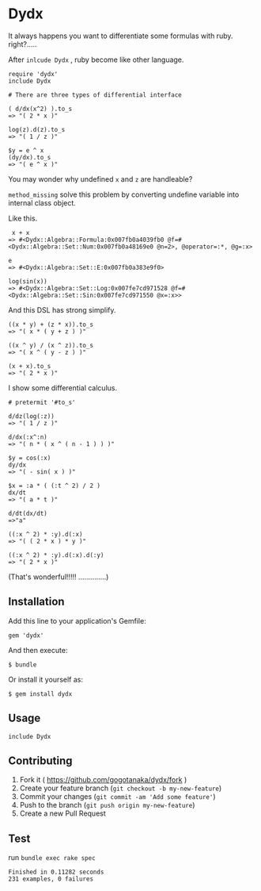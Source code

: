 # Dydx
It always happens you want to differentiate some formulas with ruby. right?.....

After `inlcude Dydx` , ruby become like other language.

```
require 'dydx'
include Dydx

# There are three types of differential interface

( d/dx(x^2) ).to_s
=> "( 2 * x )"

log(z).d(z).to_s
=> "( 1 / z )"

$y = e ^ x
(dy/dx).to_s
=> "( e ^ x )"

```

You may wonder why undefined `x` and `z` are handleable?

`method_missing` solve this problem by converting undefine variable into internal class object.

Like this.

```
 x + x
=> #<Dydx::Algebra::Formula:0x007fb0a4039fb0 @f=#<Dydx::Algebra::Set::Num:0x007fb0a48169e0 @n=2>, @operator=:*, @g=:x>

e
=> #<Dydx::Algebra::Set::E:0x007fb0a383e9f0>

log(sin(x))
=> #<Dydx::Algebra::Set::Log:0x007fe7cd971528 @f=#<Dydx::Algebra::Set::Sin:0x007fe7cd971550 @x=:x>>
```

And this DSL has strong simplify.

```
((x * y) + (z * x)).to_s
=> "( x * ( y + z ) )"

((x ^ y) / (x ^ z)).to_s
=> "( x ^ ( y - z ) )"

(x + x).to_s
=> "( 2 * x )"
```

I show some differential calculus.

```
# pretermit '#to_s'

d/dz(log(:z))
=> "( 1 / z )"

d/dx(:x^:n)
=> "( n * ( x ^ ( n - 1 ) ) )"

$y = cos(:x)
dy/dx
=> "( - sin( x ) )"

$x = :a * ( (:t ^ 2) / 2 )
dx/dt
=> "( a * t )"

d/dt(dx/dt)
=>"a"

((:x ^ 2) * :y).d(:x)
=> "( ( 2 * x ) * y )"

((:x ^ 2) * :y).d(:x).d(:y)
=> "( 2 * x )"

```


(That's wonderful!!!!! ..............)

## Installation

Add this line to your application's Gemfile:

    gem 'dydx'

And then execute:

    $ bundle

Or install it yourself as:

    $ gem install dydx

## Usage

    include Dydx

## Contributing

1. Fork it ( https://github.com/gogotanaka/dydx/fork )
2. Create your feature branch (`git checkout -b my-new-feature`)
3. Commit your changes (`git commit -am 'Add some feature'`)
4. Push to the branch (`git push origin my-new-feature`)
5. Create a new Pull Request

## Test

run `bundle exec rake spec`

```
Finished in 0.11282 seconds
231 examples, 0 failures
```
